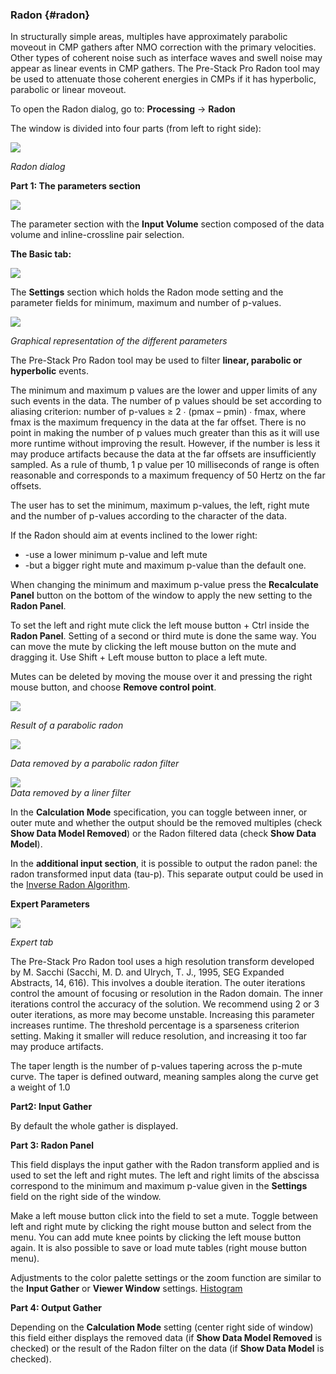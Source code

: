 ### Radon {#radon}

In structurally simple areas, multiples have approximately parabolic moveout in CMP gathers after NMO correction with the primary velocities. Other types of coherent noise such as interface waves and swell noise may appear as linear events in CMP gathers. The Pre-Stack Pro Radon tool may be used to attenuate those coherent energies in CMPs if it has hyperbolic, parabolic or linear moveout.

To open the Radon dialog, go to:  **Processing** → **Radon**

The window is divided into four parts \(from left to right side\):

![](/assets/035_Processing.png)

_Radon dialog_

**Part 1: The parameters section**

![](/assets/036_Processing.png)

The parameter section with the **Input Volume** section composed of the data volume and inline-crossline pair selection.

**The Basic tab:**

![](/assets/037_Processing.png)

The **Settings** section which holds the Radon mode setting and the parameter fields for minimum, maximum and number of p-values.

![](/assets/038_Processing.png)

_Graphical representation of the different parameters_

The Pre-Stack Pro Radon tool may be used to filter **linear, parabolic or hyperbolic** events.

The minimum and maximum p values are the lower and upper limits of any such events in the data. The number of p values should be set according to aliasing criterion: number of p-values ≥ 2 ∙ \(pmax – pmin\) ∙ fmax, where fmax is the maximum frequency in the data at the far offset. There is no point in making the number of p values much greater than this as it will use more runtime without improving the result. However, if the number is less it may produce artifacts because the data at the far offsets are insufficiently sampled. As a rule of thumb, 1 p value per 10 milliseconds of range is often reasonable and corresponds to a maximum frequency of 50 Hertz on the far offsets.

The user has to set the minimum, maximum p-values, the left, right mute and the number of p-values according to the character of the data.

If the Radon should aim at events inclined to the lower right:

* -use a lower minimum p-value and left mute 
* -but a bigger right mute and maximum p-value than the default one.

When changing the minimum and maximum p-value press the **Recalculate Panel** button on the bottom of the window to apply the new setting to the **Radon Panel**.

To set the left and right mute click the left mouse button + Ctrl inside the **Radon Panel**. Setting of a second or third mute is done the same way. You can move the mute by clicking the left mouse button on the mute and dragging it. Use Shift + Left mouse button to place a left mute.

Mutes can be deleted by moving the mouse over it and pressing the right mouse button, and choose **Remove control point**.

![](/assets/039_Processing.png)

_Result of a parabolic radon_

![](/assets/040_Processing.png)

_Data removed by a parabolic radon filter_

![](/assets/041_Processing.png)  
_Data removed by a liner filter_

In the **Calculation Mode** specification, you can toggle between inner, or outer mute and whether the output should be the removed multiples \(check **Show Data Model Removed**\) or the Radon filtered data \(check **Show Data Model**\).

In the **additional input section**, it is possible to output the radon panel: the radon transformed input data \(tau-p\). This separate output could be used in the [Inverse Radon Algorithm](/algorithm_documentation7processing/inverse_radon.md).

**Expert Parameters**

![](/assets/042_Processing.png)

_Expert tab_

The Pre-Stack Pro Radon tool uses a high resolution transform developed by M. Sacchi (Sacchi, M. D. and Ulrych, T. J., 1995, SEG Expanded Abstracts, 14, 616). This involves a double iteration. The outer iterations control the amount of focusing or resolution in the Radon domain. The inner iterations control the accuracy of the solution. We recommend using 2 or 3 outer iterations, as more may become unstable.  Increasing this  parameter increases runtime. The threshold percentage is a sparseness criterion setting. Making it smaller will reduce resolution, and increasing it too far may produce artifacts.

The taper length is the number of p-values tapering across the p-mute curve. The taper is defined outward, meaning samples along the curve get a weight of 1.0

**Part2: Input Gather**

By default the whole gather is displayed.



**Part 3: Radon Panel**

This field displays the input gather with the Radon transform applied and is used to set the left and right mutes. The left and right limits of the abscissa correspond to the minimum and maximum p-value given in the **Settings** field on the right side of the window.

Make a left mouse button click into the field to set a mute. Toggle between left and right mute by clicking the right mouse button and select from the menu. You can add mute knee points by clicking the left mouse button again. It is also possible to save or load mute tables (right mouse button menu).

Adjustments to the color palette settings or the zoom function are similar to the **Input Gather** or **Viewer Window** settings. [Histogram ](/viewers/3d_viewers/histogram_color_bar_and_transfer_function.md)



**Part 4: Output Gather**

Depending on the **Calculation Mode** setting (center right side of window) this field either displays the removed data (if **Show Data Model Removed** is checked) or the result of the Radon filter on the data (if **Show Data Model** is checked).  

